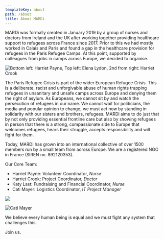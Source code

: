 ```yaml
---
templateKey: about
path: /about
title: About MARDi
---
```

MARDi was formally created in January 2019 by a group of nurses and doctors from Ireland and the UK after working together providing healthcare support to refugees across France since 2017. Prior to this we had mostly worked in Calais and Paris and found a gap in the healthcare provision for refugees in the Paris Refugee Camps. At this point, supported by colleagues from jobs in camps across Europe, we decided to organise.

![](/img/87483306_10220593619447131_9190543256759304192_n.jpg "Bottom left: Harriet Payne, Top left: Elena Lydon, 2nd from right: Harriet Crook")

The Paris Refugee Crisis is part of the wider European Refugee Crisis. This is a deliberate, racist and unforgivable abuse of human rights trapping refugees in unsanitary and unsafe camps across Europe and denying them the right of asylum. As Europeans, we cannot sit by and watch the persecution of refugees in our name. We cannot wait for politicians, the media and popular opinion to change, we must act now by standing in solidarity with our sisters and brothers, refugees. MARDi aims to do just that by not only providing essential frontline care but also by showing refugees in person that there is a strong, compassionate side to Europe that welcomes refugees, hears their struggle, accepts responsibility and will fight for them.

Today, MARDi has grown into an international collective of over 1500 members run by a small team from across Europe. We are a registered NGO in France (SIREN no. 892120353).

Our Core Team:

* Harriet Payne: Volunteer Coordinator, *Nurse*
* Harriet Crook: Project Coordinator, *Doctor*
* Katy Last: Fundraising and Financial Coordinator, *Nurse*
* Cati Mayer: Logistics Coordinator, *IT Project Manager*

![](/img/hc-kl-headshots-bw.png)

![](/img/cm-hp-headshots-bw.jpg "Cati Mayer")

We believe every human being is equal and we must fight any system that challenges this.

Join us.